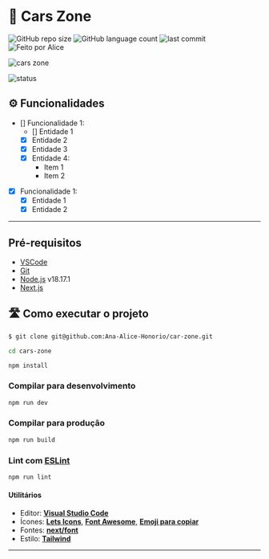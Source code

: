 # 🚗 Cars Zone

![GitHub repo size](https://img.shields.io/github/repo-size/Ana-Alice-Honorio/car-zone?style=for-the-badge)
![GitHub language count](https://img.shields.io/github/languages/count/Ana-Alice-Honorio/car-zone?style=for-the-badge)
![last commit](https://img.shields.io/github/last-commit/Ana-Alice-Honorio/car-zone?style=for-the-badge")
![Feito por Alice](https://img.shields.io/badge/feito-por%20Alice-D818A5")

![cars zone]()

![status](https://img.shields.io/badge/STATUS-EM%20DESENVOLVIMENTO-green)

## ⚙️ Funcionalidades

- [] Funcionalidade 1:
  - [] Entidade 1
  - [x] Entidade 2
  - [x] Entidade 3
  - [x] Entidade 4:
    - Item 1
    - Item 2

- [x] Funcionalidade 1:
  - [x] Entidade 1
  - [x] Entidade 2

---

## Pré-requisitos

- [VSCode](https://code.visualstudio.com/)
- [Git](https://git-scm.com)
- [Node.js](https://nodejs.org/en/) v18.17.1
- [Next.js](https://nextjs.org/)

## 🛣️ Como executar o projeto

```sh
$ git clone git@github.com:Ana-Alice-Honorio/car-zone.git
```

```sh
cd cars-zone
```

```sh
npm install
```

### Compilar para desenvolvimento

```sh
npm run dev
```

### Compilar para produção

```sh
npm run build
```

### Lint com [ESLint](https://eslint.org/)

```sh
npm run lint
```

#### **Utilitários**

- Editor:  **[Visual Studio Code](https://code.visualstudio.com/)**  
- Ícones:  **[Lets Icons](https://www.figma.com/file/TKBIZengDI2kqu3Wh0VFSo/Free-Icon-Pack-1700%2B-icons-(Community)?type=design&node-id=2165-5937&mode=design&t=XRgVcoOCv1SZKR4Z-0)**,  **[Font Awesome](https://fontawesome.com/)**, **[Emoji para copiar](https://emojisparacopiar.com/)**
- Fontes:  **[next/font](https://nextjs.org/docs/basic-features/font-optimization)**
- Estilo: **[Tailwind](https://tailwindcss.com/)**

---